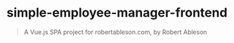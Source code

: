 # simple-employee-manager-frontend

> A Vue.js SPA project for robertableson.com, by Robert Ableson
